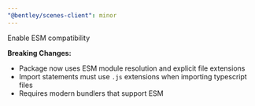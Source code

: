 ```yaml
---
"@bentley/scenes-client": minor
---
```


Enable ESM compatibility

**Breaking Changes:**

- Package now uses ESM module resolution and explicit file extensions
- Import statements must use `.js` extensions when importing typescript files
- Requires modern bundlers that support ESM

